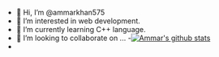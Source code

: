 - 👋 Hi, I’m @ammarkhan575
- 👀 I’m interested in web development.
- 🌱 I’m currently learning C++ language.
- 💞️ I’m looking to collaborate on ...
-[![Ammar's github stats](https://github-readme-stats.vercel.app/api?username=ammarkhan575&theme=radical&count_private=true)](https://github-readme-stats.vercel.app/api?username=ammarkhan575&show_icons=true&theme=radical)
- <!---
ammarkhan575/ammarkhan575 is a ✨ special ✨ repository because its `README.md` (this file) appears on your GitHub profile.
You can click the Preview link to take a look at your changes.
--->


